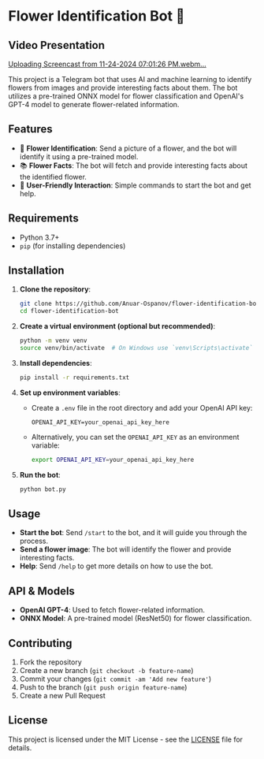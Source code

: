 # Flower Identification Bot 🌸

## Video Presentation
[Uploading Screencast from 11-24-2024 07:01:26 PM.webm…]()

This project is a Telegram bot that uses AI and machine learning to identify flowers from images and provide interesting facts about them. The bot utilizes a pre-trained ONNX model for flower classification and OpenAI's GPT-4 model to generate flower-related information.

## Features

- 🌼 **Flower Identification**: Send a picture of a flower, and the bot will identify it using a pre-trained model.
- 📚 **Flower Facts**: The bot will fetch and provide interesting facts about the identified flower.
- 🌸 **User-Friendly Interaction**: Simple commands to start the bot and get help.

## Requirements

- Python 3.7+
- `pip` (for installing dependencies)

## Installation

1. **Clone the repository**:

   ```bash
   git clone https://github.com/Anuar-Ospanov/flower-identification-bot.git
   cd flower-identification-bot
   ```

2. **Create a virtual environment (optional but recommended)**:

   ```bash
   python -m venv venv
   source venv/bin/activate  # On Windows use `venv\Scripts\activate`
   ```

3. **Install dependencies**:

   ```bash
   pip install -r requirements.txt
   ```

4. **Set up environment variables**:

   - Create a `.env` file in the root directory and add your OpenAI API key:
     ```plaintext
     OPENAI_API_KEY=your_openai_api_key_here
     ```
   - Alternatively, you can set the `OPENAI_API_KEY` as an environment variable:
     ```bash
     export OPENAI_API_KEY=your_openai_api_key_here
     ```

5. **Run the bot**:
   ```bash
   python bot.py
   ```

## Usage

- **Start the bot**: Send `/start` to the bot, and it will guide you through the process.
- **Send a flower image**: The bot will identify the flower and provide interesting facts.
- **Help**: Send `/help` to get more details on how to use the bot.

## API & Models

- **OpenAI GPT-4**: Used to fetch flower-related information.
- **ONNX Model**: A pre-trained model (ResNet50) for flower classification.

## Contributing

1. Fork the repository
2. Create a new branch (`git checkout -b feature-name`)
3. Commit your changes (`git commit -am 'Add new feature'`)
4. Push to the branch (`git push origin feature-name`)
5. Create a new Pull Request

## License

This project is licensed under the MIT License - see the [LICENSE](LICENSE) file for details.
